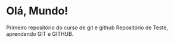 # Olá, Mundo!
 Primeiro repositório do curso de git e github
 Repositório de Teste, aprendendo GIT e GITHUB.
